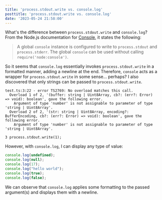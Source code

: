 ```yaml
---
title: 'process.stdout.write vs. console.log'
posttitle: 'process.stdout.write vs. console.log'
date: '2023-05-24 21:58:00'
---
```


What's the difference between `process.stdout.write` and `console.log`?
From the Node.js documentation for [Console](https://nodejs.org/api/console.html#console), 
it states the following:

> A global `console` instance is configured to write to `process.stdout` and `process.stderr`. 
The global `console` can be used without calling `require('node:console')`.

So it seems that `console.log` essentially invokes `process.stdout.write` in a formatted manner, adding a newline at the end. Therefore, `console` acts as a wrapper for `process.stdout.write` in some sense... perhaps?
I also discovered that only strings can be passed to `process.stdout.write`.

```text
test.ts:3:22 - error TS2769: No overload matches this call.
  Overload 1 of 2, '(buffer: string | Uint8Array, cb?: (err?: Error) => void): boolean', gave the following error.
    Argument of type 'number' is not assignable to parameter of type 'string | Uint8Array'.
  Overload 2 of 2, '(str: string | Uint8Array, encoding?: BufferEncoding, cb?: (err?: Error) => void): boolean', gave the following error.
    Argument of type 'number' is not assignable to parameter of type 'string | Uint8Array'.

3 process.stdout.write(1);
```

However, with `console.log`, I can display any type of value:

```js
console.log(undefined);
console.log(null);
console.log(17);
console.log("hello world");
console.log(true);
console.log(false);
```

We can observe that `console.log` applies some formatting to the passed argument(s) and displays them with a newline.
